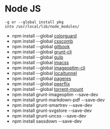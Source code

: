 # Node JS

    -g or --global install pkg 
    into /usr/local/lib/node_modules/

* npm install --global [colorguard](https://www.npmjs.org/package/colorguard)
* npm install --global [csscomb](https://www.npmjs.org/package/csscomb)
* npm install --global [gitbook](https://www.npmjs.org/package/gitbook)
* npm install --global [grunt-cli](https://www.npmjs.org/package/grunt-cli)
* npm install --global [gulp](https://www.npmjs.org/package/gulp)
* npm install --global [imacss](https://www.npmjs.org/package/imacss)
* npm install --global [imageoptim-cli](https://www.npmjs.org/package/imageoptim-cli)
* npm install --global [localtunnel](https://www.npmjs.org/package/localtunnel)
* npm install --global [pageres](https://www.npmjs.org/package/pageres)
* npm install --global [peerflix](https://www.npmjs.org/package/peerflix)
* npm install --global [torrent-mount](https://www.npmjs.org/package/torrent-mount)
* npm install grunt-imageoptim --save-dev
* npm install grunt-markdown-pdf --save-dev
* npm install grunt-smartrev --save-dev
* npm install grunt-svgstore --save-dev
* npm install grunt-uncss --save-dev
* npm install sassdown --save-dev
